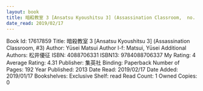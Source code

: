 ```yaml
---
layout: book
title: 暗殺教室 3 [Ansatsu Kyoushitsu 3] (Assassination Classroom,  no. 3)
date_read: 2019/02/17
---
```


Book Id: 17617859
Title: 暗殺教室 3 [Ansatsu Kyoushitsu 3] (Assassination Classroom, #3)
Author: Yūsei Matsui
Author l-f: Matsui, Yūsei
Additional Authors: 松井優征
ISBN: 4088706331
ISBN13: 9784088706337
My Rating: 4
Average Rating: 4.31
Publisher: 集英社
Binding: Paperback
Number of Pages: 192
Year Published: 2013
Date Read: 2019/02/17
Date Added: 2019/01/17
Bookshelves: 
Exclusive Shelf: read
Read Count: 1
Owned Copies: 0


